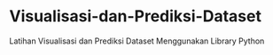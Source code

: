# Visualisasi-dan-Prediksi-Dataset
Latihan Visualisasi dan Prediksi Dataset Menggunakan Library Python
